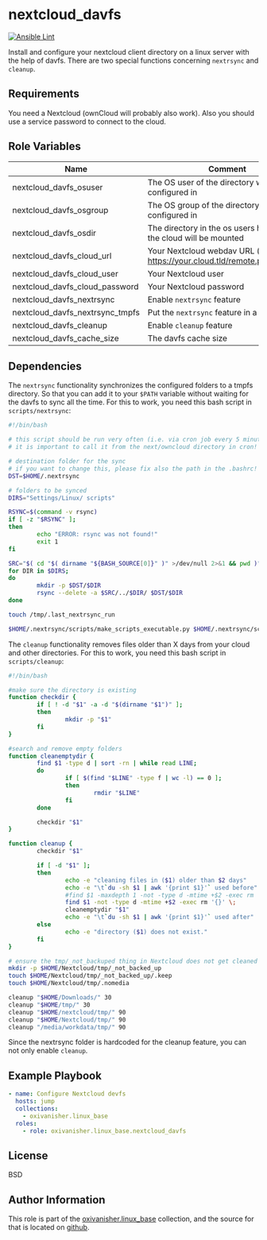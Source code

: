 nextcloud_davfs
===============
[![Ansible Lint](https://github.com/oxivanisher/role-nextcloud_davfs/actions/workflows/ansible-lint.yml/badge.svg)](https://github.com/oxivanisher/role-nextcloud_davfs/actions/workflows/ansible-lint.yml)

Install and configure your nextcloud client directory on a linux server with the help of davfs.
There are two special functions concerning `nextrsync` and `cleanup`.

Requirements
------------

You need a Nextcloud (ownCloud will probably also work). Also you should use a service password to connect to the cloud.

Role Variables
--------------

| Name                            | Comment                                                                   | Default value          |
| ------------------------------- | ------------------------------------------------------------------------- | ---------------------- |
| nextcloud_davfs_osuser          | The OS user of the directory will be configured in                        |                        |
| nextcloud_davfs_osgroup         | The OS group of the directory will be configured in                       | nextcloud_davfs_osuser |
| nextcloud_davfs_osdir           | The directory in the os users home where the cloud will be mounted        | `Nextcloud`            |
| nextcloud_davfs_cloud_url       | Your Nextcloud webdav URL (i.e. https://your.cloud.tld/remote.php/webdav) |                        |
| nextcloud_davfs_cloud_user      | Your Nextcloud user                                                       |                        |
| nextcloud_davfs_cloud_password  | Your Nextcloud password                                                   |                        |
| nextcloud_davfs_nextrsync       | Enable `nextrsync` feature                                                | `false`                |
| nextcloud_davfs_nextrsync_tmpfs | Put the `nextrsync` feature in a tmpfs                                    | `false`                |
| nextcloud_davfs_cleanup         | Enable `cleanup` feature                                                  | `false`                |
| nextcloud_davfs_cache_size      | The davfs cache size                                                      | `500`                  |

Dependencies
------------

The `nextrsync` functionality synchronizes the configured folders to a tmpfs directory. So that you can add it to your `$PATH` variable without waiting for the davfs to sync all the time. For this to work, you need this bash script in `scripts/nextrsync`:
```bash
#!/bin/bash

# this script should be run very often (i.e. via cron job every 5 minutes)
# it is important to call it from the next/owncloud directory in cron!

# destination folder for the sync
# if you want to change this, please fix also the path in the .bashrc!
DST=$HOME/.nextrsync

# folders to be synced
DIRS="Settings/Linux/ scripts"

RSYNC=$(command -v rsync)
if [ -z "$RSYNC" ];
then
        echo "ERROR: rsync was not found!"
        exit 1
fi

SRC="$( cd "$( dirname "${BASH_SOURCE[0]}" )" >/dev/null 2>&1 && pwd )"
for DIR in $DIRS;
do
        mkdir -p $DST/$DIR
        rsync --delete -a $SRC/../$DIR/ $DST/$DIR
done

touch /tmp/.last_nextrsync_run

$HOME/.nextrsync/scripts/make_scripts_executable.py $HOME/.nextrsync/scripts
```

The `cleanup` functionality removes files older than X days from your cloud and other directories. For this to work, you need this bash script in `scripts/cleanup`:
```bash
#!/bin/bash

#make sure the directory is existing
function checkdir {
        if [ ! -d "$1" -a -d "$(dirname "$1")" ];
        then
                mkdir -p "$1"
        fi
}

#search and remove empty folders
function cleanemptydir {
        find $1 -type d | sort -rn | while read LINE;
        do
                if [ $(find "$LINE" -type f | wc -l) == 0 ];
                then
                        rmdir "$LINE"
                fi
        done

        checkdir "$1"
}

function cleanup {
        checkdir "$1"

        if [ -d "$1" ];
        then
                echo -e "cleaning files in ($1) older than $2 days"
                echo -e "\t`du -sh $1 | awk '{print $1}'` used before"
                #find $1 -maxdepth 1 -not -type d -mtime +$2 -exec rm '{}' \;
                find $1 -not -type d -mtime +$2 -exec rm '{}' \;
                cleanemptydir "$1"
                echo -e "\t`du -sh $1 | awk '{print $1}'` used after"
        else
                echo -e "directory ($1) does not exist."
        fi
}

# ensure the tmp/_not_backuped thing in Nextcloud does not get cleaned
mkdir -p $HOME/Nextcloud/tmp/_not_backed_up
touch $HOME/Nextcloud/tmp/_not_backed_up/.keep
touch $HOME/Nextcloud/tmp/.nomedia

cleanup "$HOME/Downloads/" 30
cleanup "$HOME/tmp/" 30
cleanup "$HOME/nextcloud/tmp/" 90
cleanup "$HOME/Nextcloud/tmp/" 90
cleanup "/media/workdata/tmp/" 90
```

Since the nextrsync folder is hardcoded for the cleanup feature, you can not only enable `cleanup`.

Example Playbook
----------------
```yaml
- name: Configure Nextcloud devfs
  hosts: jump
  collections:
    - oxivanisher.linux_base
  roles:
    - role: oxivanisher.linux_base.nextcloud_davfs
```

License
-------

BSD

Author Information
------------------

This role is part of the [oxivanisher.linux_base](https://galaxy.ansible.com/ui/repo/published/oxivanisher/linux_base/) collection, and the source for that is located on [github](https://github.com/oxivanisher/collection-linux_base).
